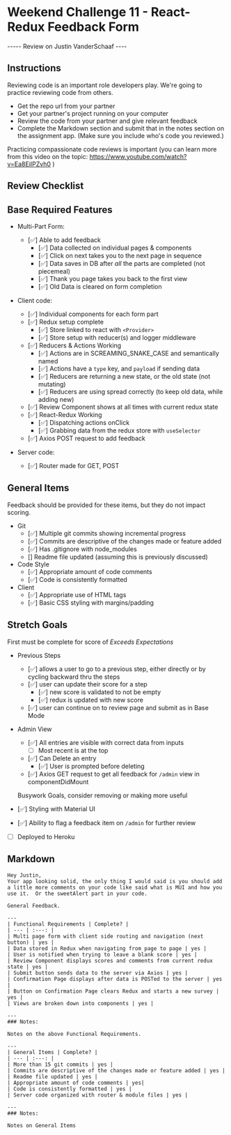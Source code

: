 # Weekend Challenge 11 - React-Redux Feedback Form

----- Review on  Justin VanderSchaaf ----


## Instructions

Reviewing code is an important role developers play. We're going to practice reviewing code from others.

- Get the repo url from your partner
- Get your partner's project running on your computer
- Review the code from your partner and give relevant feedback
- Complete the Markdown section and submit that in the notes section on the assignment app. (Make sure you include who's code you reviewed.)

Practicing compassionate code reviews is important (you can learn more from this video on the topic: https://www.youtube.com/watch?v=Ea8EiIPZvh0 )

## Review Checklist

## Base Required Features 

- Multi-Part Form:  
  - [✅] Able to add feedback
    - [✅] Data collected on individual pages & components
    - [✅] Click on next takes you to the next page in sequence
    - [✅] Data saves in DB after *all* the parts are completed (not piecemeal)
    - [✅] Thank you page takes you back to the first view
    - [✅] Old Data is cleared on form completion

- Client code:
  - [✅]  Individual components for each form part
  - [✅]  Redux setup complete
    - [✅] Store linked to react with `<Provider>`
    - [✅] Store setup with reducer(s) and logger middleware 
  - [✅] Reducers & Actions Working
    - [✅] Actions are in SCREAMING_SNAKE_CASE and semantically named
    - [✅] Actions have a `type` key, and `payload` if sending data
    - [✅] Reducers are returning a new state, or the old state (not mutating)
    - [✅] Reducers are using spread correctly (to keep old data, while adding new)
  - [✅] Review Component shows at all times with current redux state
  - [✅] React-Redux Working
    - [✅] Dispatching actions onClick
    - [✅] Grabbing data from the redux store with `useSelector`
  - [✅] Axios POST request to add feedback


- Server code:   
  - [✅] Router made for GET, POST


## General Items
Feedback should be provided for these items, but they do not impact scoring.

- Git 
  - [✅] Multiple git commits showing incremental progress
  - [✅] Commits are descriptive of the changes made or feature added 
  - [✅] Has .gitignore with node_modules
  - [] Readme file updated (assuming this is previously discussed)
- Code Style 
  - [✅] Appropriate amount of code comments
  - [✅] Code is consistently formatted
- Client
  - [✅] Appropriate use of HTML tags
  - [✅] Basic CSS styling with margins/padding


## Stretch Goals
First must be complete for score of  _Exceeds Expectations_

- Previous Steps
  - [✅] allows a user to go to a previous step, either directly or by cycling backward thru the steps
  - [✅] user can update their score for a step
    - [✅] new score is validated to not be empty
    - [✅] redux is updated with new score
  - [✅] user can continue on to review page and submit as in Base Mode


- Admin View
  - [✅] All entries are visible with correct data from inputs
    - [ ] Most recent is at the top
  - [✅] Can Delete an entry
    - [✅] User is prompted before deleting
  - [✅] Axios GET request to get all feedback for `/admin` view in componentDidMount

  Busywork Goals, consider removing or making more useful

- [✅] Styling with Material UI
- [✅] Ability to flag a feedback item on `/admin` for further review
- [ ] Deployed to Heroku


## Markdown

```
Hey Justin,
Your app looking solid, the only thing I would said is you should add  a little more comments on your code like said what is MUI and how you use it.  Or the sweetAlert part in your code.  

General Feedback.

---
| Functional Requirements | Complete? |
| --- | :---: |
| Multi page form with client side routing and navigation (next button) | yes |
| Data stored in Redux when navigating from page to page | yes |
| User is notified when trying to leave a blank score | yes |
| Review Component displays scores and comments from current redux state | yes |
| Submit button sends data to the server via Axios | yes |
| Confirmation Page displays after data is POSTed to the server | yes |
| Button on Confirmation Page clears Redux and starts a new survey | yes |
| Views are broken down into components | yes |

---
### Notes:

Notes on the above Functional Requirements.

---
| General Items | Complete? |
| --- | :---: |
| More than 15 git commits | yes |
| Commits are descriptive of the changes made or feature added | yes |
| Readme file updated | yes |
| Appropriate amount of code comments | yes|
| Code is consistently formatted | yes |
| Server code organized with router & module files | yes |

---
### Notes:

Notes on General Items

```
